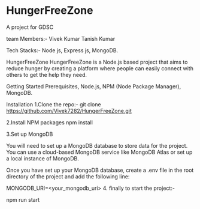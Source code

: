 # HungerFreeZone
A project for GDSC 

team Members:-
Vivek Kumar
Tanish Kumar

Tech Stacks:-
Node js,
Express js,
MongoDB.

HungerFreeZone
HungerFreeZone is a Node.js based project that aims to reduce hunger by creating a platform where people can easily connect with others to get the help they need.

Getting Started
Prerequisites,
Node.js,
NPM (Node Package Manager),
MongoDB.

Installation
1.Clone the repo:-
git clone https://github.com/Vivek7282/HungerFreeZone.git

2.Install NPM packages
npm install

3.Set up MongoDB

You will need to set up a MongoDB database to store data for the project. You can use a cloud-based MongoDB service like MongoDB Atlas or set up a local instance of MongoDB.

Once you have set up your MongoDB database, create a .env file in the root directory of the project and add the following line:

MONGODB_URI=<your_mongodb_uri>
4. finally to start the project:-

npm run start


